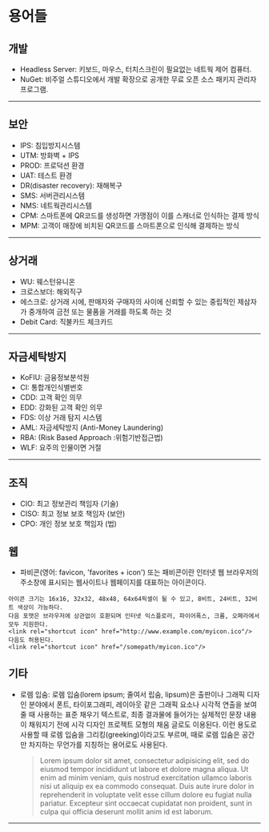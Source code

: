 # 용어들

## 개발

- Headless Server: 키보드, 마우스, 터치스크린이 필요없는 네트웍 제어 컴퓨터.
- NuGet: 비주얼 스튜디오에서 개발 확장으로 공개한 무료 오픈 소스 패키지 관리자 프로그램.

---

## 보안

- IPS: 침입방지시스템
- UTM: 방화벽 + IPS
- PROD: 프로덕션 환경
- UAT: 테스트 환경
- DR(disaster recovery): 재해복구
- SMS: 서버관리시스템
- NMS: 네트웍관리시스템
- CPM: 스마트폰에 QR코드를 생성하면 가맹점이 이를 스캐너로 인식하는 결제 방식
- MPM: 고객이 매장에 비치된 QR코드를 스마트폰으로 인식해 결제하는 방식

---

## 상거래

- WU: 웨스턴유니온
- 크로스보더: 해외직구
- 에스크로: 상거래 시에, 판매자와 구매자의 사이에 신뢰할 수 있는 중립적인 제삼자가 중개하여 금전 또는 물품을 거래를 하도록 하는 것
- Debit Card: 직불카드 체크카드

---

## 자금세탁방지

- KoFIU: 금융정보분석원
- CI: 통합개인식별번호
- CDD: 고객 확인 의무
- EDD: 강화된 고객 확인 의무
- FDS: 이상 거래 탐지 시스템
- AML: 자금세탁방지 (Anti-Money Laundering)
- RBA: (Risk Based Approach :위험기반접근법)
- WLF: 요주의 인물이면 거절

---

## 조직

- CIO: 최고 정보관리 책임자 (기술)
- CISO: 최고 정보 보호 책임자 (보안)
- CPO: 개인 정보 보호 책임자 (법)

## 웹

- 파비콘(영어: favicon, 'favorites + icon') 또는 패비콘이란 인터넷 웹 브라우저의 주소창에 표시되는 웹사이트나 웹페이지를 대표하는 아이콘이다.

```
아이콘 크기는 16x16, 32x32, 48x48, 64x64픽셀이 될 수 있고, 8비트, 24비트, 32비트 색상이 가능하다.
다음 포맷은 브라우저에 상관없이 호환되며 인터넷 익스플로러, 파이어폭스, 크롬, 오페라에서 모두 지원한다.
<link rel="shortcut icon" href="http://www.example.com/myicon.ico"/>
다음도 허용된다.
<link rel="shortcut icon" href="/somepath/myicon.ico"/>
```

## 기타

- 로렘 입숨: 로렘 입숨(lorem ipsum; 줄여서 립숨, lipsum)은 출판이나 그래픽 디자인 분야에서 폰트, 타이포그래피, 레이아웃 같은 그래픽 요소나 시각적 연출을 보여줄 때 사용하는 표준 채우기 텍스트로, 최종 결과물에 들어가는 실제적인 문장 내용이 채워지기 전에 시각 디자인 프로젝트 모형의 채움 글로도 이용된다. 이런 용도로 사용할 때 로렘 입숨을 그리킹(greeking)이라고도 부르며, 때로 로렘 입숨은 공간만 차지하는 무언가를 지칭하는 용어로도 사용된다.
  > Lorem ipsum dolor sit amet, consectetur adipisicing elit, sed do eiusmod tempor incididunt ut labore et dolore magna aliqua. Ut enim ad minim veniam, quis nostrud exercitation ullamco laboris nisi ut aliquip ex ea commodo consequat. Duis aute irure dolor in reprehenderit in voluptate velit esse cillum dolore eu fugiat nulla pariatur. Excepteur sint occaecat cupidatat non proident, sunt in culpa qui officia deserunt mollit anim id est laborum.

---
